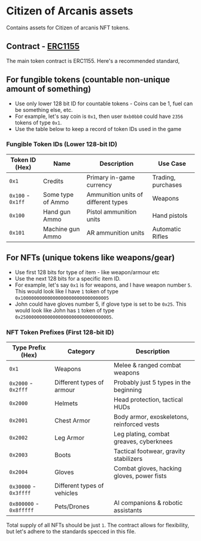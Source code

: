 # Citizen of Arcanis assets

Contains assets for Citizen of arcanis NFT tokens.

## Contract - [ERC1155](https://eips.ethereum.org/EIPS/eip-1155#specification)

The main token contract is ERC1155. Here's a recommended standard,

## For fungible tokens (countable non-unique amount of something)
* Use only lower 128 bit ID for countable tokens - Coins can be 1, fuel can be something else, etc.
* For example, let's say coin is `0x1`, then user `0xb0bb0` could have `2356` tokens of type `0x1`. 
* Use the table below to keep a record of token IDs used in the game

### **Fungible Token IDs** (Lower 128-bit ID)

| Token ID (Hex) | Name            | Description                                | Use Case      |
|---------------|----------------|--------------------------------------------|-----------------|
| `0x1`        | Credits          | Primary in-game currency               | Trading, purchases |
| `0x100` - `0x1ff` | Some type of Ammo | Ammunition units of different types | Weapons |
| `0x100`     | Hand gun Ammo    | Pistol ammunition units                | Hand pistols |
| `0x101`     | Machine gun Ammo | AR ammunition units                    | Automatic Rifles |

## For NFTs (unique tokens like weapons/gear)
* Use first 128 bits for type of item - like weapon/armour etc
* Use the next 128 bits for a specific item ID.
* For example, let's say `0x1` is for weapons, and I have weapon number `5`. This would look like I have `1` token of type `0x100000000000000000000000000000005`
* John could have gloves number 5, if glove type is set to be `0x25`. This would look like John has `1` token of type `0x2500000000000000000000000000000005`.

### **NFT Token Prefixes** (First 128-bit ID)  

| Type Prefix (Hex) | Category       | Description                                 |
|------------------|---------------|---------------------------------------------|
| `0x1`           | Weapons        | Melee & ranged combat weapons              |
| `0x2000` - `0x2fff` | Different types of armour | Probably just 5 types in the beginning |
| `0x2000`        | Helmets        | Head protection, tactical HUDs             |
| `0x2001`        | Chest Armor    | Body armor, exoskeletons, reinforced vests |
| `0x2002`        | Leg Armor      | Leg plating, combat greaves, cyberknees    |
| `0x2003`        | Boots          | Tactical footwear, gravity stabilizers     |
| `0x2004`        | Gloves         | Combat gloves, hacking gloves, power fists |
| `0x30000` - `0x3ffff`   | Different types of vehicles                 |
| `0x800000` - `0x8fffff` | Pets/Drones    | AI companions & robotic assistants |

Total supply of all NFTs should be just `1`. The contract allows for flexibility, but let's adhere to the standards specced in this file.
